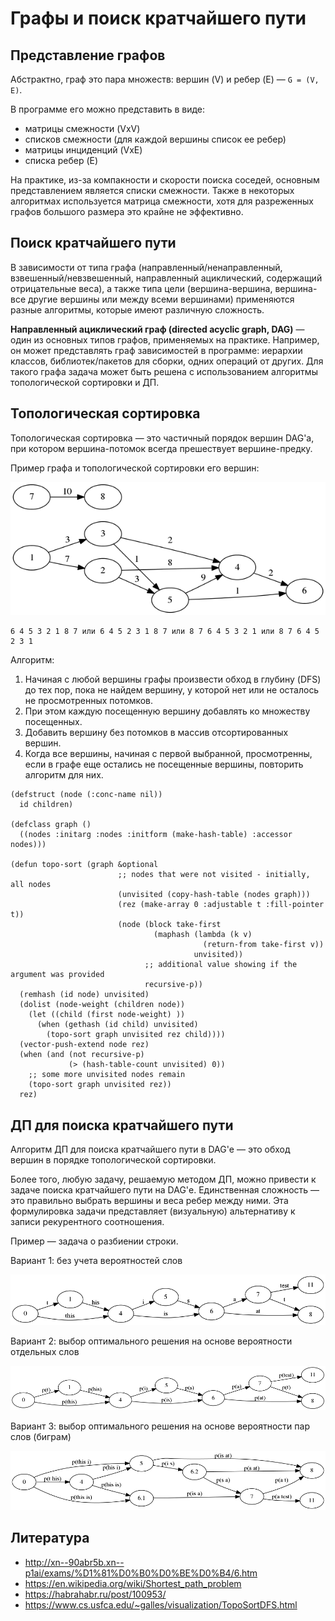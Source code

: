 # Графы и поиск кратчайшего пути

## Представление графов

Абстрактно, граф это пара множеств: вершин (V) и ребер (E) — `G = (V, E)`.

В программе его можно представить в виде:

- матрицы смежности (VxV)
- списков смежности (для каждой вершины список ее ребер)
- матрицы инциденций (VxE)
- списка ребер (E)

На практике, из-за компакности и скорости поиска соседей, основным представлением является списки смежности.
Также в некоторых алгоритмах используется матрица смежности, хотя для разреженных графов большого размера это крайне не эффективно.


## Поиск кратчайшего пути

В зависимости от типа графа (направленный/ненаправленный, взвешенный/невзвешенный, направленный ациклический, содержащий отрицательные веса), а также типа цели (вершина-вершина, вершина-все другие вершины или между всеми вершинами) применяются разные алгоритмы, которые имеют различную сложность.

**Направленный ациклический граф (directed acyclic graph, DAG)** — один из основных типов графов, применяемых на практике. Например, он может представлять граф зависимостей в программе: иерархии классов, библиотек/пакетов для сборки, одних операций от других. Для такого графа задача может быть решена с использованием алгоритмы топологической сортировки и ДП.

## Топологическая сортировка

Топологическая сортировка — это частичный порядок вершин DAG'а, при котором вершина-потомок всегда прешествует вершине-предку.

Пример графа и топологической сортировки его вершин:

![](img/graph-topo.png)

```
6 4 5 3 2 1 8 7 или 6 4 5 2 3 1 8 7 или 8 7 6 4 5 3 2 1 или 8 7 6 4 5 2 3 1
```

Алгоритм:

1. Начиная с любой вершины графы произвести обход в глубину (DFS) до тех пор, пока не найдем вершину, у которой нет или не осталось не просмотренных потомков.
2. При этом каждую посещенную вершину добавлять ко множеству посещенных.
3. Добавить вершину без потомков в массив отсортированных вершин.
4. Когда все вершины, начиная с первой выбранной, просмотренны, если в графе еще остались не посещенные вершины, повторить алгоритм для них.

```
(defstruct (node (:conc-name nil))
  id children)

(defclass graph ()
  ((nodes :initarg :nodes :initform (make-hash-table) :accessor nodes)))

(defun topo-sort (graph &optional
                        ;; nodes that were not visited - initially, all nodes
                        (unvisited (copy-hash-table (nodes graph)))
                        (rez (make-array 0 :adjustable t :fill-pointer t))
                        (node (block take-first
                                (maphash (lambda (k v)
                                           (return-from take-first v))
                                         unvisited))
                              ;; additional value showing if the argument was provided
                              recursive-p))
  (remhash (id node) unvisited)
  (dolist (node-weight (children node))
    (let ((child (first node-weight) ))
      (when (gethash (id child) unvisited)
        (topo-sort graph unvisited rez child))))
  (vector-push-extend node rez)
  (when (and (not recursive-p)
             (> (hash-table-count unvisited) 0))
    ;; some more unvisited nodes remain
    (topo-sort graph unvisited rez))
  rez)
```


## ДП для поиска кратчайшего пути

Алгоритм ДП для поиска кратчайшего пути в DAG'е — это обход вершин в порядке топологической сортировки.

Более того, любую задачу, решаемую методом ДП, можно привести к задаче поиска кратчайшего пути на DAG'е. Единственная сложность — это правильно выбрать вершины и веса ребер между ними. Эта формулировка задачи представляет (визуальную) альтернативу к записи рекурентного соотношения.

Пример — задача о разбиении строки.

Вариант 1: без учета вероятностей слов

![](img/graph-strsplit-basic.png)

Вариант 2: выбор оптимального решения на основе вероятности отдельных слов

![](img/graph-strsplit-1gram.png)

Вариант 3: выбор оптимального решения на основе вероятности пар слов (биграм)

![](img/graph-strsplit-2grams.png)



## Литература

- http://xn--90abr5b.xn--p1ai/exams/%D1%81%D0%B0%D0%BE%D0%B4/6.htm
- https://en.wikipedia.org/wiki/Shortest_path_problem
- https://habrahabr.ru/post/100953/
- https://www.cs.usfca.edu/~galles/visualization/TopoSortDFS.html
